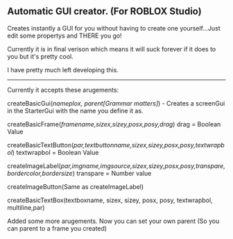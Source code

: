 ## Automatic GUI creator. (For ROBLOX Studio)

Creates instantly a GUI for you without having to create one yourself...Just edit some propertys and THERE you go!

Currently it is in final verison which means it will suck forever if it does to you but it's pretty cool. 

I have pretty much left developing this.  

______________________________________________________________

Currently it accepts these arugements:

createBasicGui(*nameplox, parent[Grammar matters]*) - Creates a screenGui in the StarterGui with the name you define it as. 

createBasicFrame(*framename,sizex,sizey,posx,posy,drag*) drag = Boolean Value 

createBasicTextButton(*par,textbuttonname,sizex,sizey,posx,posy,textwrapbol*) textwrapbol = Boolean Value

createImageLabel(*par,imgname,imgsource,sizex,sizey,posx,posy,transpare,bordercolor,bordersize*) transpare = Number value

createImageButton(Same as createImageLabel)

createBasicTextBox(textboxname, sizex, sizey, posx, posy, textwrapbol, multiline,par)

Added some more arugements. Now you can set your own parent (So you can parent to a frame you created)